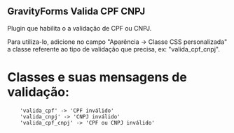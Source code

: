 ## GravityForms Valida CPF CNPJ
Plugin que habilita o a validação de CPF ou CNPJ.

Para utiliza-lo, adicione no campo "Aparência -> Classe CSS personalizada" a classe referente ao tipo de validação que precisa, ex: "valida_cpf_cnpj".

# Classes e suas mensagens de validação:
```
    'valida_cpf' -> 'CPF inválido'
    'valida_cnpj' -> 'CNPJ inválido'
    'valida_cpf_cnpj' -> 'CPF ou CNPJ inválido'
```